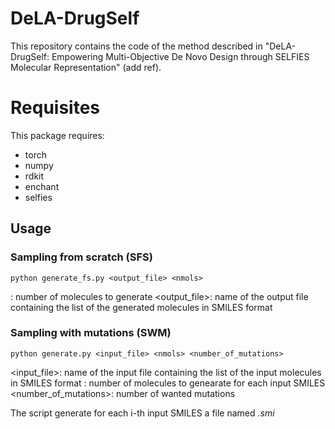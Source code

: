 # DeLA-DrugSelf
This repository contains the code of the method described in "DeLA-DrugSelf: Empowering Multi-Objective De Novo Design through SELFIES Molecular Representation" (add ref).

# Requisites

This package requires:
* torch
* numpy
* rdkit
* enchant
* selfies

## Usage

### Sampling from scratch (SFS)

`python generate_fs.py <output_file> <nmols>`

<nmols>: number of molecules to generate
<output_file>: name of the output file containing the list of the generated molecules in SMILES format

### Sampling with mutations (SWM)

`python generate.py <input_file> <nmols> <number_of_mutations>`

<input_file>: name of the input file containing the list of the input molecules in SMILES format
<nmols>: number of molecules to genearate for each input SMILES
<number_of_mutations>: number of wanted mutations

The script generate for each i-th input SMILES a file named <i>.smi

